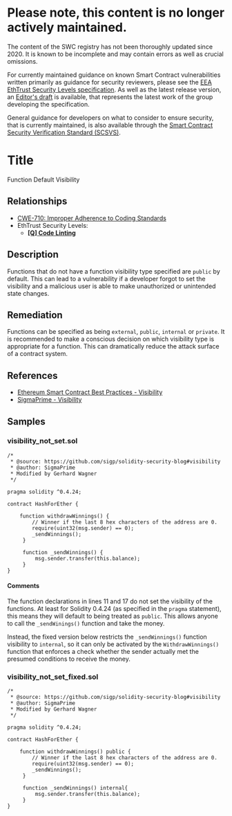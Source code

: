 # Please note, this content is no longer actively maintained.

The content of the SWC registry has not been thoroughly updated since 2020. It is known to be incomplete and may contain errors as well as crucial omissions.

For currently maintained guidance on known Smart Contract vulnerabilities written primarily as guidance for security reviewers, please see the
[EEA EthTrust Security Levels specification](https://entethalliance.org/specs/ethtrust-sl). As well as the latest release version, an
[Editor's draft](https://entethalliance.github.io/eta-registry/security-levels-spec.html) is available,
that represents the latest work of the group developing the specification.

General guidance for developers on what to consider to ensure security, that is currently maintained, is also available through the
[Smart Contract Security Verification Standard (SCSVS)](https://github.com/ComposableSecurity/SCSVS).

# Title

Function Default Visibility

## Relationships

- [CWE-710: Improper Adherence to Coding Standards](https://cwe.mitre.org/data/definitions/710.html)
- EthTrust Security Levels:
  - [**[Q] Code Linting**](https://entethalliance.org/specs/ethtrust-sl/#req-3-linted)

## Description

Functions that do not have a function visibility type specified are `public` by default. This can lead to a vulnerability if a developer forgot to set the visibility and a malicious user is able to make unauthorized or unintended state changes.

## Remediation

Functions can be specified as being `external`, `public`, `internal` or `private`. It is recommended to make a conscious decision on which visibility type is appropriate for a function. This can dramatically reduce the attack surface of a contract system.

## References

- [Ethereum Smart Contract Best Practices - Visibility](https://consensys.github.io/smart-contract-best-practices/development-recommendations/solidity-specific/visibility/)
- [SigmaPrime - Visibility](https://github.com/sigp/solidity-security-blog#visibility)

## Samples

### visibility_not_set.sol

```solidity
/*
 * @source: https://github.com/sigp/solidity-security-blog#visibility
 * @author: SigmaPrime
 * Modified by Gerhard Wagner
 */

pragma solidity ^0.4.24;

contract HashForEther {

    function withdrawWinnings() {
        // Winner if the last 8 hex characters of the address are 0.
        require(uint32(msg.sender) == 0);
        _sendWinnings();
     }

     function _sendWinnings() {
         msg.sender.transfer(this.balance);
     }
}

```

#### Comments

The function declarations in lines 11 and 17 do not set the visibility of the functions. At least for Solidity 0.4.24
(as specified in the `pragma` statement), this means they will default to being treated as `public`.
This allows anyone to call the `_sendWinings()` function and take the money.

Instead, the fixed version below restricts the `_sendWinnings()` function visibility to `internal`,
so it can only be activated  by the `WithdrawWinnings()` function that enforces a check
whether the sender actually met the presumed conditions to receive the money.

### visibility_not_set_fixed.sol

```solidity
/*
 * @source: https://github.com/sigp/solidity-security-blog#visibility
 * @author: SigmaPrime
 * Modified by Gerhard Wagner
 */

pragma solidity ^0.4.24;

contract HashForEther {

    function withdrawWinnings() public {
        // Winner if the last 8 hex characters of the address are 0.
        require(uint32(msg.sender) == 0);
        _sendWinnings();
     }

     function _sendWinnings() internal{
         msg.sender.transfer(this.balance);
     }
}

```
